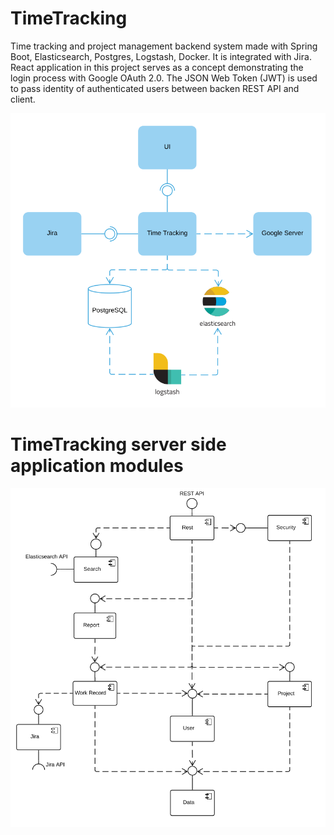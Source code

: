 # TimeTracking
Time tracking and project management backend system made with Spring Boot, Elasticsearch, Postgres, Logstash, Docker. It is integrated with Jira. React application in this project serves as a concept demonstrating the login process with Google OAuth 2.0. The JSON Web Token (JWT) is used to pass identity of authenticated users between backen REST API and client.


![arch](arch.png)

# TimeTracking server side application modules
![comp](component_diagram.png)
